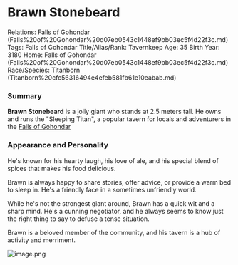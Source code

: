 # Brawn Stonebeard

Relations: Falls of Gohondar (Falls%20of%20Gohondar%20d07eb0543c1448ef9bb03ec5f4d22f3c.md) 
Tags: Falls of Gohondar
Title/Alias/Rank: Tavernkeep
Age: 35
Birth Year: 3180
Home: Falls of Gohondar (Falls%20of%20Gohondar%20d07eb0543c1448ef9bb03ec5f4d22f3c.md) 
Race/Species: Titanborn (Titanborn%20cfc56316494e4efeb581fb61e10eabab.md)

### Summary

**Brawn Stonebeard** is a jolly giant who stands at 2.5 meters tall. He owns and runs the "Sleeping Titan", a popular tavern for locals and adventurers in the [Falls of Gohondar](Falls%20of%20Gohondar%20d07eb0543c1448ef9bb03ec5f4d22f3c.md) 

### Appearance and Personality

He's known for his hearty laugh, his love of ale, and his special blend of spices that makes his food delicious.

Brawn is always happy to share stories, offer advice, or provide a warm bed to sleep in. He's a friendly face in a sometimes unfriendly world.

While he's not the strongest giant around, Brawn has a quick wit and a sharp mind. He's a cunning negotiator, and he always seems to know just the right thing to say to defuse a tense situation.

Brawn is a beloved member of the community, and his tavern is a hub of activity and merriment.

![image.png](image%2098.png)